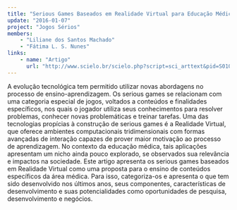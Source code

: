 ```yaml
---
title: "Serious Games Baseados em Realidade Virtual para Educação Médica"
update: "2016-01-07"
project: "Jogos Sérios"
members:
    - "Liliane dos Santos Machado"
    - "Fátima L. S. Nunes"
links:
    - name: "Artigo"
      url: "http://www.scielo.br/scielo.php?script=sci_arttext&pid=S0100-55022011000200015"
---
```


A evolução tecnológica tem permitido utilizar novas abordagens no processo de ensino-aprendizagem. Os serious games se relacionam com uma categoria especial de jogos, voltados a conteúdos e finalidades específicos, nos quais o jogador utiliza seus conhecimentos para resolver problemas, conhecer novas problemáticas e treinar tarefas. Uma das tecnologias propícias à construção de serious games é a Realidade Virtual, que oferece ambientes computacionais tridimensionais com formas avançadas de interação capazes de prover maior motivação ao processo de aprendizagem. No contexto da educação médica, tais aplicações apresentam um nicho ainda pouco explorado, se observados sua relevância e impactos na sociedade. Este artigo apresenta os serious games baseados em Realidade Virtual como uma proposta para o ensino de conteúdos específicos da área médica. Para isso, categoriza-os e apresenta o que tem sido desenvolvido nos últimos anos, seus componentes, características de desenvolvimento e suas potencialidades como oportunidades de pesquisa, desenvolvimento e negócios.
